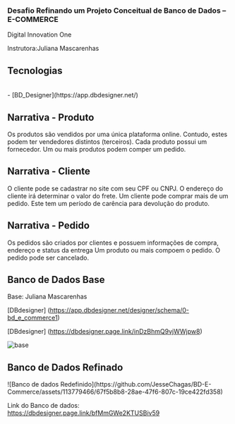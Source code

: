 ### Desafio Refinando um Projeto Conceitual de Banco de Dados – E-COMMERCE
<p>Digital Innovation One </p>
<p>Instrutora:Juliana Mascarenhas </p>

<h2> Tecnologias </h2>
<br> - [BD_Designer](https://app.dbdesigner.net/) 

<h2>Narrativa - Produto </h2>
Os produtos são vendidos por uma única plataforma online. 
Contudo, estes podem ter vendedores distintos (terceiros).
Cada produto possui um fornecedor.
Um ou mais produtos podem comper um pedido.

<h2>Narrativa - Cliente </h2>
O cliente pode se cadastrar no site com seu CPF ou CNPJ.
O endereço do cliente irá determinar o valor do frete.
Um cliente pode comprar mais de um pedido. 
Este tem um período de carência para devolução do produto.

<h2>Narrativa - Pedido </h2>
Os pedidos são criados por clientes e possuem informações de compra, endereço e status da entrega
Um produto ou mais compoem o pedido.
O pedido pode ser cancelado.

<h2>Banco de Dados Base</h2> 
Base: Juliana Mascarenhas

[DBdesigner] (https://app.dbdesigner.net/designer/schema/0-bd_e_commerce1)

[DBdesigner] (https://dbdesigner.page.link/inDzBhmQ9vjWWjpw8)

![base](https://github.com/JesseChagas/BD-E-Commerce/assets/113779466/c8fe7e8d-93c9-419d-bba7-476b86159120)



<h2>Banco de Dados Refinado</h2>
![Banco de dados Redefinido](https://github.com/JesseChagas/BD-E-Commerce/assets/113779466/67f5b8b8-28ae-47f6-807c-19ce422fd358)

Link do Banco de dados: https://dbdesigner.page.link/bfMmGWe2KTUSBiv59
